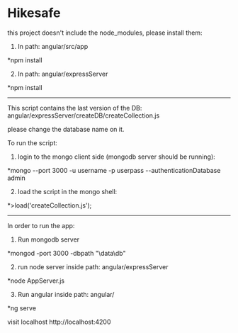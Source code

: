 # Hikesafe
this project doesn't include the node_modules, please install them:
1. In path: angular/src/app

*npm install

2. In path: angular/expressServer

*npm install

-----
This script contains the last version of the DB: angular/expressServer/createDB/createCollection.js

please change the database name on it.

To run the script:
1. login to the mongo client side (mongodb server should be running):

*mongo --port 3000 -u username -p userpass --authenticationDatabase admin

2. load the script in the mongo shell:

*>load('createCollection.js');

-----
In order to run the app:

1. Run mongodb server

*mongod -port 3000 -dbpath "\data\db"

2. run node server inside path: angular/expressServer

*node AppServer.js

3. Run angular inside path: angular/

*ng serve

visit localhost
http://localhost:4200

